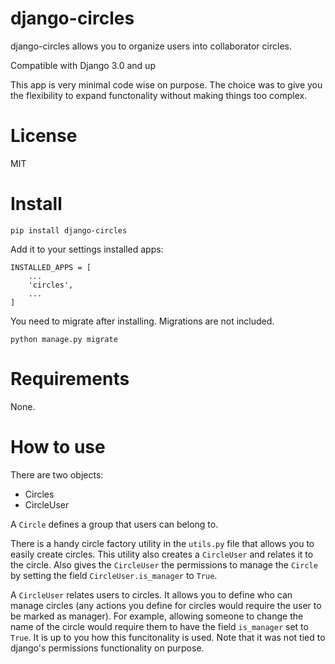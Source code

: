 # django-circles
django-circles allows you to organize users into collaborator circles.

Compatible with Django 3.0 and up


This app is very minimal code wise on purpose.
The choice was to give you the flexibility to
expand functonality without making things too complex.

# License

MIT

# Install

`pip install django-circles`

Add it to your settings installed apps:

```
INSTALLED_APPS = [
    ...
    'circles',
    ...
]
```


You need to migrate after installing.
Migrations are not included.

`python manage.py migrate`

# Requirements

None.

# How to use

There are two objects:

- Circles
- CircleUser

A `Circle` defines a group that users can belong to.

There is a handy circle factory utility in the `utils.py` file
that allows you to easily create circles. This utility also
creates a `CircleUser` and relates it to the circle. Also gives
the `CircleUser` the permissions to manage the `Circle` by setting
the field `CircleUser.is_manager` to `True`.

A `CircleUser` relates users to circles. It allows you
to define who can manage circles (any actions you define
for circles would require the user to be marked as manager).
For example, allowing someone to change the name of the circle would
require them to have the field `is_manager` set to `True`.
It is up to you how this funcitonality is used.
Note that it was not tied to django's permissions functionality
on purpose.